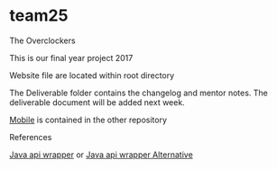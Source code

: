 # team25
The Overclockers

This is our final year project 2017

Website file are located within root directory

The Deliverable folder contains the changelog and mentor notes. The deliverable document will be added next week. 

<a href="https://github.com/IFMTYP/team25-mobile">Mobile</a> is contained in the other repository

References

<a href="https://github.com/soundcloud/java-api-wrapper.git">Java api wrapper</a>
or 
<a href="https://code.google.com/archive/p/soundcloudapi-java/source/default/source">Java api wrapper Alternative</a>
